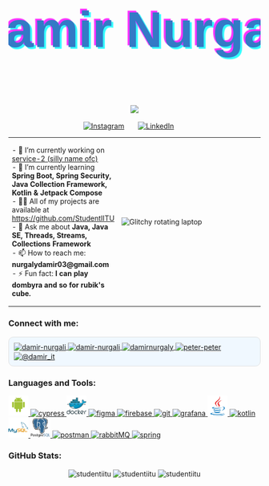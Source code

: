 
<p align="center">
  <svg xmlns="http://www.w3.org/2000/svg" viewBox="0 0 400 200">
  <style>
    @keyframes glitch1 {
      0% { transform: translate(0, 0); }
      20% { transform: translate(-3px, 3px); }
      40% { transform: translate(-3px, -3px); }
      60% { transform: translate(3px, 3px); }
      80% { transform: translate(3px, -3px); }
      100% { transform: translate(0, 0); }
    }
    @keyframes glitch2 {
      0% { transform: translate(0, 0); }
      20% { transform: translate(3px, -3px); }
      40% { transform: translate(3px, 3px); }
      60% { transform: translate(-3px, -3px); }
      80% { transform: translate(-3px, 3px); }
      100% { transform: translate(0, 0); }
    }
    .base { font: bold 80px sans-serif; fill: #337ac6; }
    .ghost1 { font: bold 80px sans-serif; fill: #0ff; opacity: 0.8; animation: glitch1 0.3s ease infinite; }
    .ghost2 { font: bold 80px sans-serif; fill: #ff00ff; opacity: 0.8; animation: glitch2 0.3s ease infinite; }
  </style>
  <!-- Removed the background rect -->
  <text class="ghost1" x="50%" y="50%" text-anchor="middle" dominant-baseline="middle">Damir Nurgali</text>
  <text class="ghost2" x="50%" y="50%" text-anchor="middle" dominant-baseline="middle">Damir Nurgali</text>
  <text class="base" x="50%" y="50%" text-anchor="middle" dominant-baseline="middle">Damir Nurgali</text>
</svg>
</p>
 

<p align="center">
<!-- Typing SVG  -->
  <a href="https://github.com/DenverCoder1/readme-typing-svg">
    <img src="https://readme-typing-svg.demolab.com/?lines=An%20extraordinary%20backend%20developer;Experienced%20Java%2FUX%20Designer;10%2B%20years%20of%20coding%20experience;Always%20learning%20new%20things&font=Fira%20Code&center=true&width=440&height=45&color=#337ac6&vCenter=true&pause=1000&size=22" /></a>
</p>
<div align="center">
  <a href="https://www.instagram.com/nurgalydamir"><img width="32px" alt="Instagram" title="Instagram" src=https://i.imgur.com/qiXu7b2.png"/></a>
  &#8287;&#8287;&#8287;&#8287;&#8287;
  <a href="https://www.linkedin.com/in/jonah-lawrence/"><img width="32px" alt="LinkedIn" title="LinkedIn" src="https://i.imgur.com/yRpa1dQ.png"/></a>
  &#8287;&#8287;&#8287;&#8287;&#8287;
  
  
</div>

<!-- Align GIF and Text Side-by-Side -->
<table>
  <tr>
    <td width="60%">
      <p>
        - 🔭 I’m currently working on <a href="https://github.com/StudentIITU/service-2">service-2 (silly name ofc)</a><br>
        - 🌱 I’m currently learning <strong>Spring Boot, Spring Security, Java Collection Framework, Kotlin & Jetpack Compose</strong><br>
        - 👨‍💻 All of my projects are available at <a href="https://github.com/StudentIITU">https://github.com/StudentIITU</a><br>
        - 💬 Ask me about <strong>Java, Java SE, Threads, Streams, Collections Framework</strong><br>
        - 📫 How to reach me: <strong>nurgalydamir03@gmail.com</strong><br>
        - ⚡ Fun fact: <strong>I can play dombyra and so for rubik's cube.</strong>
      </p>
    </td>
    <td width="40%">
      <img align="right" width="400" src="https://media1.giphy.com/media/v1.Y2lkPTc5MGI3NjExMWZudjAyOTIwYjVqa3B6MWhtYTJqdDcxNzlsbW5qMzQ4ZmVuZHlobiZlcD12MV9pbnRlcm5hbF9naWZfYnlfaWQmY3Q9Zw/d3MLdIYIHup9Q2xG/giphy.gif" alt="Glitchy rotating laptop">
    </td>
  </tr>
</table>



<!-- Social Media Links in a Grid Layout -->
<h3 align="left">Connect with me:</h3>
<div align="left" style="background-color: #f0f8ff; padding: 10px; border-radius: 10px; border: 1px solid #e0e0e0;">
  <a href="https://linkedin.com/in/damir-nurgali" target="blank">
    <img align="center" src="https://raw.githubusercontent.com/rahuldkjain/github-profile-readme-generator/master/src/images/icons/Social/linked-in-alt.svg" alt="damir-nurgali" height="30" width="40" />
  </a>
  <a href="https://stackoverflow.com/users/damir-nurgali" target="blank">
    <img align="center" src="https://raw.githubusercontent.com/rahuldkjain/github-profile-readme-generator/master/src/images/icons/Social/stack-overflow.svg" alt="damir-nurgali" height="30" width="40" />
  </a>
  <a href="https://instagram.com/damirnurgaly" target="blank">
    <img align="center" src="https://raw.githubusercontent.com/rahuldkjain/github-profile-readme-generator/master/src/images/icons/Social/instagram.svg" alt="damirnurgaly" height="30" width="40" />
  </a>
  <a href="https://dribbble.com/peter-peter" target="blank">
    <img align="center" src="https://raw.githubusercontent.com/rahuldkjain/github-profile-readme-generator/master/src/images/icons/Social/dribbble.svg" alt="peter-peter" height="30" width="40" />
  </a>
  <a href="https://www.hackerearth.com/@damir_it" target="blank">
    <img align="center" src="https://raw.githubusercontent.com/rahuldkjain/github-profile-readme-generator/master/src/images/icons/Social/hackerearth.svg" alt="@damir_it" height="30" width="40" />
  </a>
</div>

<!-- Languages and Tools Section -->
<h3 align="left">Languages and Tools:</h3>
<p align="left"> 
  <a href="https://developer.android.com" target="_blank" rel="noreferrer"> <img src="https://raw.githubusercontent.com/devicons/devicon/master/icons/android/android-original-wordmark.svg" alt="android" width="40" height="40"/> </a> 
  <a href="https://www.cypress.io" target="_blank" rel="noreferrer"> <img src="https://raw.githubusercontent.com/simple-icons/simple-icons/6e46ec1fc23b60c8fd0d2f2ff46db82e16dbd75f/icons/cypress.svg" alt="cypress" width="40" height="40"/> </a> 
  <a href="https://www.docker.com/" target="_blank" rel="noreferrer"> <img src="https://raw.githubusercontent.com/devicons/devicon/master/icons/docker/docker-original-wordmark.svg" alt="docker" width="40" height="40"/> </a> 
  <a href="https://www.figma.com/" target="_blank" rel="noreferrer"> <img src="https://www.vectorlogo.zone/logos/figma/figma-icon.svg" alt="figma" width="40" height="40"/> </a> 
  <a href="https://firebase.google.com/" target="_blank" rel="noreferrer"> <img src="https://www.vectorlogo.zone/logos/firebase/firebase-icon.svg" alt="firebase" width="40" height="40"/> </a> 
  <a href="https://git-scm.com/" target="_blank" rel="noreferrer"> <img src="https://www.vectorlogo.zone/logos/git-scm/git-scm-icon.svg" alt="git" width="40" height="40"/> </a> 
  <a href="https://grafana.com" target="_blank" rel="noreferrer"> <img src="https://www.vectorlogo.zone/logos/grafana/grafana-icon.svg" alt="grafana" width="40" height="40"/> </a> 
  <a href="https://www.java.com" target="_blank" rel="noreferrer"> <img src="https://raw.githubusercontent.com/devicons/devicon/master/icons/java/java-original.svg" alt="java" width="40" height="40"/> </a> 
  <a href="https://kotlinlang.org" target="_blank" rel="noreferrer"> <img src="https://www.vectorlogo.zone/logos/kotlinlang/kotlinlang-icon.svg" alt="kotlin" width="40" height="40"/> </a> 
  <a href="https://www.mysql.com/" target="_blank" rel="noreferrer"> <img src="https://raw.githubusercontent.com/devicons/devicon/master/icons/mysql/mysql-original-wordmark.svg" alt="mysql" width="40" height="40"/> </a> 
  <a href="https://www.postgresql.org" target="_blank" rel="noreferrer"> <img src="https://raw.githubusercontent.com/devicons/devicon/master/icons/postgresql/postgresql-original-wordmark.svg" alt="postgresql" width="40" height="40"/> </a> 
  <a href="https://postman.com" target="_blank" rel="noreferrer"> <img src="https://www.vectorlogo.zone/logos/getpostman/getpostman-icon.svg" alt="postman" width="40" height="40"/> </a> 
  <a href="https://www.rabbitmq.com" target="_blank" rel="noreferrer"> <img src="https://www.vectorlogo.zone/logos/rabbitmq/rabbitmq-icon.svg" alt="rabbitMQ" width="40" height="40"/> </a> 
  <a href="https://spring.io/" target="_blank" rel="noreferrer"> <img src="https://www.vectorlogo.zone/logos/springio/springio-icon.svg" alt="spring" width="40" height="40"/> </a> 
</p>

<!-- GitHub Stats Section -->
<h3 align="left">GitHub Stats:</h3>
<p align="center">
  <img align="center" src="https://github-readme-stats.vercel.app/api/top-langs?username=studentiitu&show_icons=true&locale=en&layout=compact" alt="studentiitu" />
  <img align="center" src="https://github-readme-stats.vercel.app/api?username=studentiitu&show_icons=true&locale=en" alt="studentiitu" />
  <img align="center" src="https://github-readme-streak-stats.herokuapp.com/?user=studentiitu&" alt="studentiitu" />
</p>

